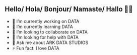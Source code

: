 ##  Hello/ Hola/ Bonjour/ Namaste/ Hallo 👋🏾

- 🔭 I’m currently working on DATA
- 🌱 I’m currently learning DATA
- 👯 I’m looking to collaborate on DATA
- 🤔 I’m looking for help with DATA
- 💬 Ask me about ARK DATA STUDIOS
- ⚡ Fun fact: I love DATA

